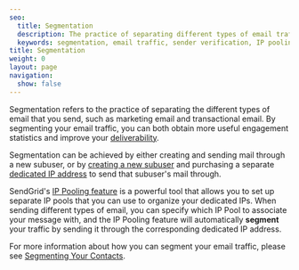 ```yaml
---
seo:
  title: Segmentation
  description: The practice of separating different types of email traffic.
  keywords: segmentation, email traffic, sender verification, IP pooling
title: Segmentation
weight: 0
layout: page
navigation:
  show: false
---
```


Segmentation refers to the practice of separating the different types of email that you send, such as marketing email and transactional email. By segmenting your email traffic, you can both obtain more useful engagement statistics and improve your [deliverability]({{root_url}}/glossary/deliverability/).

Segmentation can be achieved by either creating and sending mail through a new subuser, or by [creating a new subuser]({{root_url}}/ui/account-and-settings/subusers/#create-a-subuser) and purchasing a separate [dedicated IP address]({{root_url}}/ui/account-and-settings/dedicated-ip-addresses/) to send that subuser's mail through.

SendGrid's [IP Pooling feature](https://sendgrid.api-docs.io/v3.0/ip-pools) is a powerful tool that allows you to set up separate IP pools that you can use to organize your dedicated IPs. When sending different types of email, you can specify which IP Pool to associate your message with, and the IP Pooling feature will automatically **segment** your traffic by sending it through the corresponding dedicated IP address.

<call-out>

For more information about how you can segment your email traffic, please see [Segmenting Your Contacts]({{root_url}}/ui/managing-contacts/segmenting-your-contacts/).

</call-out>

